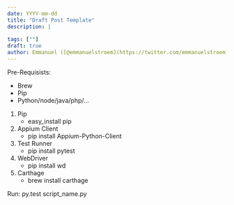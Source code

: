 ```yaml
---
date: YYYY-mm-dd
title: "Draft Post Template"
description: |
  
tags: [""]
draft: true
author: Emmanuel ([@emmanuelstroem](https://twitter.com/emmanuelstroem))
---
```


Pre-Requisists:
- Brew
- Pip
- Python/node/java/php/...
1. Pip
    - easy_install pip
2. Appium Client
    - pip install Appium-Python-Client
3. Test Runner
    - pip install pytest
4. WebDriver
    - pip install wd
5. Carthage
    - brew install carthage


Run: py.test script_name.py
